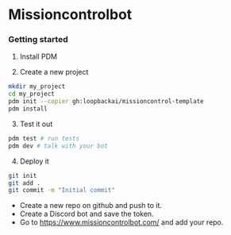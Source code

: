 # Missioncontrolbot

### Getting started

1. Install PDM

2. Create a new project

```bash
mkdir my_project
cd my_project
pdm init --copier gh:loopbackai/missioncontrol-template
pdm install
```

3. Test it out

```bash
pdm test # run tests
pdm dev # talk with your bot
```

4. Deploy it

```bash
git init
git add .
git commit -m "Initial commit"
```

- Create a new repo on github and push to it.
- Create a Discord bot and save the token.
- Go to https://www.missioncontrolbot.com/ and add your repo.
